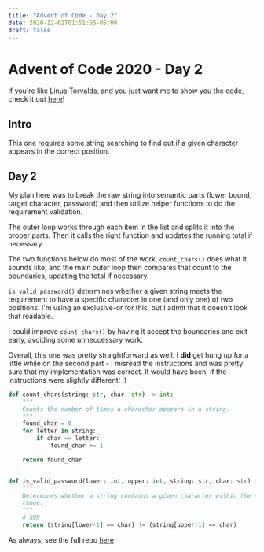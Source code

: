 ```yaml
---
title: "Advent of Code - Day 2"
date: 2020-12-02T01:51:56-05:00
draft: false
---
```


# Advent of Code 2020 - Day 2

If you're like Linus Torvalds, and you just want me to show you the code, check
it out [here](https://github.com/mattcdrake/aoc20-py)!

## Intro

This one requires some string searching to find out if a given character
appears in the correct position.

## Day 2

My plan here was to break the raw string into semantic parts (lower bound,
target character, password) and then utilize helper functions to do the
requirement validation.

The outer loop works through each item in the list and splits it into the
proper parts. Then it calls the right function and updates the running total if
necessary.

The two functions below do most of the work. `count_chars()` does what it
sounds like, and the main outer loop then compares that count to the
boundaries, updating the total if necessary.

`is_valid_password()` determines whether a given string meets the requirement
to have a specific character in one (and only one) of two positions. I'm using
an exclusive-or for this, but I admit that it doesn't look that readable.

I could improve `count_chars()` by having it accept the boundaries and exit
early, avoiding some unneccessary work.

Overall, this one was pretty straightforward as well. I **did** get hung up for
a little while on the second part - I misread the instructions and was pretty
sure that my implementation was correct. It would have been, if the
instructions were slightly different! :)

```py
def count_chars(string: str, char: str) -> int:
    """
    Counts the number of times a character appears in a string.
    """
    found_char = 0
    for letter in string:
        if char == letter:
            found_char += 1

    return found_char


def is_valid_password(lower: int, upper: int, string: str, char: str) -> bool:
    """
    Determines whether a string contains a given character within the specified
    range.
    """
    # XOR
    return (string[lower-1] == char) != (string[upper-1] == char)
```

As always, see the full repo [here](https://github.com/mattcdrake/aoc19-python)


